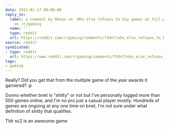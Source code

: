 ```yaml
---
date: 2011-01-17 00:00:00
reply_to:
  label: a comment by Moneo on 'Who else refuses to buy games at full-price anymore?'
    on /r/gaming
  name: ''
  type: reddit
  url: https://reddit.com/r/gaming/comments/f3dn7/who_else_refuses_to_buy_games_at_fullprice_anymore/c1d0kz8/
source: reddit
syndicated:
- type: reddit
  url: https://www.reddit.com/r/gaming/comments/f3dn7/who_else_refuses_to_buy_games_at_fullprice_anymore/c1d0s60/
tags:
- gaming
---
```


Really? Did you get that from the multiple game of the year awards it garnered? :p

Dunno whether bnet is "shitty" or not but I've personally logged more than 500 games online, and I'm no pro just a casual player mostly. Hundreds of games are ongoing at any one time on bnet, I'm not sure under what definition of shitty that qualifies.

Tldr sc2 is an awesome game